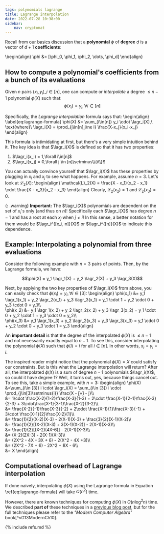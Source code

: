 ```yaml
---
tags: polynomials lagrange
title: Lagrange interpolation
date: 2022-07-28 10:38:00
sidebar:
    nav: cryptomat
---
```


Recall from [our basics discussion](/2020/03/16/polynomials-for-crypto.html) that a **polynomial** $\phi$ of **degree** $d$ is a vector of $d+1$ **coefficients**:

\begin{align}
    \phi &= [\phi_0, \phi_1, \phi_2, \dots, \phi_d]
\end{align}

## How to compute a polynomial's coefficients from a bunch of its evaluations

Given $n$ pairs $(x_i, y_i)\_{i\in[n]}$, one can compute or _interpolate_ a degree $\le n-1$ polynomial $\phi(X)$ such that:
$$\phi(x_i)=y_i,\forall i\in[n]$$ 

Specifically, the _Lagrange interpolation_ formula says that:
\begin{align}
\label{eq:lagrange-formula}
\phi(X) &= \sum_{i\in[n]} y_i \cdot \lagr_i(X),\ \text{where}\ \lagr_i(X) = \prod_{j\in[n],j\ne i} \frac{X-x_j}{x_i-x_j} 
\end{align}

This formula is intimidating at first, but there's a very simple intuition behind it.
The key idea is that $\lagr_i(X)$ is defined so that it has two properties:

 1. $\lagr_i(x_i) = 1,\forall i\in[n]$ 
 2. $\lagr_i(x_j) = 0,\forall j \in [n]\setminus\\{i\\}$

You can actually convince yourself that $\lagr_i(X)$ has these properties by plugging in $x_i$ and $x_j$ to see what happens. For example, assume $n=3$. Let's look at $\mathcal{L}_2(X)$:
\begin{align}
\mathcal{L}_2(X) = \frac{X - x_1}{x_2 - x_1} \cdot \frac{X - x_3}{x_2 - x_3}
\end{align}
Clearly, $\mathcal{L}_2(x_2) = 1$ and $\mathcal{L}_2(x_3) = 0$.

{: .warning}
**Important:** The $\lagr_i(X)$ polynomials are dependent on the set of $x_i$'s only (and thus on $n$)! Specifically each $\lagr_i(X)$ has degree $n-1$ and has a root at each $x_j$ when $j\ne i$!
In this sense, a better notation for them would be $\lagr_i^{[x_i, n]}(X)$ or $\lagr_i^{[n]}(X)$ to indicate this dependence.

## Example: Interpolating a polynomial from three evaluations

Consider the following example with $n=3$ pairs of points.
Then, by the Lagrange formula, we have:

$$\phi(X) = y_1 \lagr_1(X) + y_2 \lagr_2(X) + y_3 \lagr_3(X)$$

Next, by applying the two key properties of $\lagr_i(X)$ from above, you can easily check that $\phi(x_i) = y_i,\forall i\in[3]$:
\begin{align}
\phi(x_1) &=  y_1 \lagr_1(x_1) + y_2 \lagr_2(x_1) + y_3 \lagr_3(x_1) = y_1 \cdot 1 + y_2 \cdot 0 + y_3 \cdot 0 = y_1\\\\\
\phi(x_2) &=  y_1 \lagr_1(x_2) + y_2 \lagr_2(x_2) + y_3 \lagr_3(x_2) = y_1 \cdot 0 + y_2 \cdot 1 + y_3 \cdot 0 = y_2\\\\\
\phi(x_3) &=  y_1 \lagr_1(x_3) + y_2 \lagr_2(x_3) + y_3 \lagr_3(x_3) = y_1 \cdot 0 + y_2 \cdot 0 + y_3 \cdot 1 = y_3
\end{align}

An **important detail** is that the degree of the interpolated $\phi(X)$ is $\le n-1$ and not necessarily exactly equal to $n-1$.
To see this, consider interpolating the polynomial $\phi(X)$ such that $\phi(i) = i$ for all $i\in [n]$.
In other words, $x_i = y_i = i$.

The inspired reader might notice that the polynomial $\phi(X) = X$ could satisfy our constraints.
But is this what the Lagrange interpolation will return?
After all, the interpolated $\phi(X)$ is a sum of degree $n-1$ polynomials $\lagr_i(X)$, so could it have degree 1?
Well, it turns out, yes, because things cancel out.
To see this, take a simple example, with $n=3$:
\begin{align}
\phi(X) &=\sum_{i\in [3]} i \cdot \lagr_i(X) = \sum_{i\in [3]} i \cdot \prod_{j\in[3]\setminus\{i\}} \frac{X - j}{i - j}\\\\\
    &= 1\cdot \frac{X-2}{1-2}\frac{X-3}{1-3} + 2\cdot \frac{X-1}{2-1}\frac{X-3}{2-3} + 3\cdot\frac{X-1}{3-1}\frac{X-2}{3-2}\\\\\
    &= \frac{X-2}{-1}\frac{X-3}{-2} + 2\cdot \frac{X-1}{1}\frac{X-3}{-1} + 3\cdot \frac{X-1}{2}\frac{X-2}{1}\\\\\
    &= \frac{1}{2}(X-2)(X-3) - 2(X-1)(X-3) + \frac{3}{2}(X-1)(X-2)\\\\\
    &= \frac{1}{2}[(X-2)(X-3) + 3(X-1)(X-2)] - 2(X-1)(X-3)\\\\\
    &= \frac{1}{2}[(X-2)(4X-6)] - 2(X-1)(X-3)\\\\\
    &= (X-2)(2X-3) - 2(X-1)(X-3)\\\\\
    &= (2X^2 - 4X - 3X + 6) - 2(X^2 - 4X +3)\\\\\
    &= (2X^2 - 7X + 6) - 2X^2 + 8X - 6\\\\\
    &= X
\end{align}

## Computational overhead of Lagrange interpolation

If done naively, interpolating $\phi(X)$ using the Lagrange formula in Equation \ref{eq:lagrange-formula} will take $O(n^2)$ time.

However, there are known techniques for computing $\phi(X)$ in $O(n\log^2{n})$ time.
We described **part of** these techniques in a [previous blog post](/2020/03/12/scalable-bls-threshold-signatures.html#our-quasilinear-time-bls-threshold-signature-aggregation), but for the full techniques please refer to the _"Modern Computer Algebra"_ book[^vG13ModernCh10].

{% include refs.md %}
